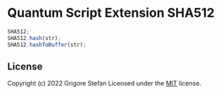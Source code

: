 # Quantum Script Extension SHA512

```javascript
SHA512;
SHA512.hash(str);
SHA512.hashToBuffer(str);
```

## License

Copyright (c) 2022 Grigore Stefan
Licensed under the [MIT](LICENSE) license.
